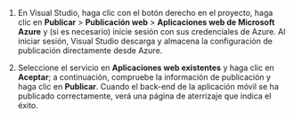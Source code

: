 
1. En Visual Studio, haga clic con el botón derecho en el proyecto, haga clic en **Publicar** > **Publicación web** > **Aplicaciones web de Microsoft Azure** y (si es necesario) inicie sesión con sus credenciales de Azure. Al iniciar sesión, Visual Studio descarga y almacena la configuración de publicación directamente desde Azure.

2. Seleccione el servicio en **Aplicaciones web existentes** y haga clic en **Aceptar**; a continuación, compruebe la información de publicación y haga clic en **Publicar**. Cuando el back-end de la aplicación móvil se ha publicado correctamente, verá una página de aterrizaje que indica el éxito.

<!---HONumber=August15_HO8-->